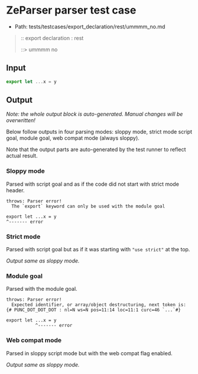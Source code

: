 # ZeParser parser test case

- Path: tests/testcases/export_declaration/rest/ummmm_no.md

> :: export declaration : rest
>
> ::> ummmm no

## Input

`````js
export let ...x = y
`````

## Output

_Note: the whole output block is auto-generated. Manual changes will be overwritten!_

Below follow outputs in four parsing modes: sloppy mode, strict mode script goal, module goal, web compat mode (always sloppy).

Note that the output parts are auto-generated by the test runner to reflect actual result.

### Sloppy mode

Parsed with script goal and as if the code did not start with strict mode header.

`````
throws: Parser error!
  The `export` keyword can only be used with the module goal

export let ...x = y
^------- error
`````

### Strict mode

Parsed with script goal but as if it was starting with `"use strict"` at the top.

_Output same as sloppy mode._

### Module goal

Parsed with the module goal.

`````
throws: Parser error!
  Expected identifier, or array/object destructuring, next token is: {# PUNC_DOT_DOT_DOT : nl=N ws=N pos=11:14 loc=11:1 curc=46 `...`#}

export let ...x = y
           ^------- error
`````


### Web compat mode

Parsed in sloppy script mode but with the web compat flag enabled.

_Output same as sloppy mode._
